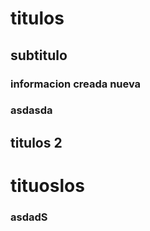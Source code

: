 # titulos
## subtitulo
### informacion creada nueva 
### asdasda
## titulos 2
# tituoslos
### asdadS

